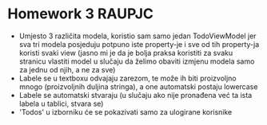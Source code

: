 # Homework 3 RAUPJC
- Umjesto 3 različita modela, koristio sam samo jedan TodoViewModel jer sva tri modela posjeduju potpuno iste property-je i sve od tih property-ja koristi svaki view (jasno mi je da je bolja praksa koristiti za svaku stranicu vlastiti model u slučaju da želimo obaviti izmjenu modela samo za jednu od njih, a ne za sve)
- Labele se u textboxu odvajaju zarezom, te može ih biti proizvoljno mnogo (proizvoljnih duljina stringa), a one automatski postaju lowercase
- Labele se automatski stvaraju (u slučaju ako nije pronađena već ta ista labela u tablici, stvara se)
- 'Todos' u izborniku će se pokazivati samo za ulogirane korisnike

